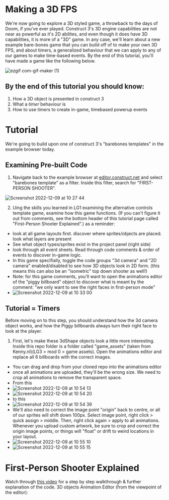 # Making a 3D FPS
We're now going to explore a 3D styled game, a throwback to the days of Doom, if you've ever played. Construct 3's 3D engine capabilities are not near as powerful as it's 2D abilites, and even though it does have 3D capabilities, it is more of a "3D" game. In any case, we'll learn about a new example bare-bones game that you can build off of to make your own 3D FPS, and about timers, a generalized behaviour that we can apply to any of our games to make time-based events. By the end of this tutorial, you'll have made a game like the following below. 

![ezgif com-gif-maker (1)](https://user-images.githubusercontent.com/101632496/206664084-95077525-08cc-4185-9096-8648fabbd169.gif)


## By the end of this tutorial you should know:
1. How a 3D object is presented in construct 3
2. What a *timer* behaviour is
3. How to use *timers* to create in-game, timebased powerup events


# Tutorial
We're going to build upon one of construct 3's "barebones templates" in the example browser today. 

## Examining Pre-built Code

1. Navigate back to the example browser at [editor.construct.net](https://editor.construct.net) and select "barebones template" as a filter. Inside this filter, search for "FIRST-PERSON SHOOTER".

![Screenshot 2022-12-09 at 10 27 44](https://user-images.githubusercontent.com/101632496/206669770-d39517f7-02bc-426f-9dd9-93580109b8a8.png)

2. Uing the skills you learned in LG1 examining the alternative controls template game, examine how this game functions. (If you can't figure it out from comments, see the bottom header of this tutorial page called "First-Person Shooter Explained".) as a reminder:
* look at all game layouts first. discover where sprites/objects are placed. look what layers are present
* See what object types/sprites exist in the project panel (right side)
* look through all event sheets. Read through code comments & order of events to discover in-game logic. 
* In this game specifially, toggle the code groups "3d camera" and "2D camera" enabled/disabled to see how 3D objects look in 2D form. (this means this can also be an "isometric" top down shooter as well!) 
* Note: for this game comments, you'll want to open the animations editor of the "piggy billboard" object to discover what is meant by the comment: "we only want to see the right faces in first-person mode"
* ![Screenshot 2022-12-09 at 10 33 00](https://user-images.githubusercontent.com/101632496/206670751-d84ff27a-d9c6-4f70-9f5e-a0a9e0a0c9ee.png)


## Tutorial = Timers
Before moving on to this step, you should understand how the 3d camera object works, and how the Piggy billboards always turn their right face to look at the player. 

1. First, let's make these 3dShape objects look a little more interesting. Inside this repo folder is a folder called "game_assets" (taken from Kenny.nl)(LG3 > mod 0 > game assets). Open the animations editor and replace all 6 billboards with the correct images.
* You can drag and drop from your cloned repo into the animations editor
* once all animations are uploaded, they'll be the wrong size. We need to crop all animations to remove the transparent space. 
* From this
* ![Screenshot 2022-12-09 at 10 54 13](https://user-images.githubusercontent.com/101632496/206675972-11e3dd41-3359-4b5a-b407-6937069d82d0.png)
* ![Screenshot 2022-12-09 at 10 54 20](https://user-images.githubusercontent.com/101632496/206676000-e7dcb3f1-75f1-4d78-91ad-af53ca806bb4.png)
* to this
* ![Screenshot 2022-12-09 at 10 54 39](https://user-images.githubusercontent.com/101632496/206676008-fa13c541-5652-4b6d-a516-cf60995b22f6.png)
* We'll also need to correct the image point "origin" back to centre, or all of our sprites will shift down 100px. Select image point, right click > quick assign > middle. Then, right click again > apply to all animations. Whenever you upload custom artwork, be sure to crop and correct the origin image points, or things will "float" or drift to weird locations in your layout. 
* ![Screenshot 2022-12-09 at 10 55 10](https://user-images.githubusercontent.com/101632496/206676263-a6b61ff1-2bfb-455e-81f0-56494d0afa58.png)
* ![Screenshot 2022-12-09 at 10 55 15](https://user-images.githubusercontent.com/101632496/206676277-7828d95e-947b-46e6-8a09-b426c2fdc141.png)





# First-Person Shooter Explained
Watch through [this video]() for a step by step walkthrough & further explanation of the code. 
3D objects Animation Editor (from the viewpoint of the editor):

